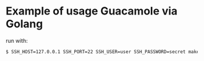 # Example of usage Guacamole via Golang
run with:
```bash
$ SSH_HOST=127.0.0.1 SSH_PORT=22 SSH_USER=user SSH_PASSWORD=secret make
```
